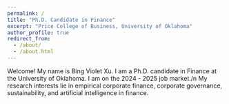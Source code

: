 ```yaml
---
permalink: /
title: "Ph.D. Candidate in Finance"
excerpt: "Price College of Business, University of Oklahoma"
author_profile: true
redirect_from: 
  - /about/
  - /about.html
---
```


Welcome! My name is Bing Violet Xu. I am a Ph.D. candidate in Finance at the University of Oklahoma. I am on the 2024 - 2025 job market./n
My research interests lie in empirical corporate finance, corporate governance, sustainability, and artificial intelligence in finance.


